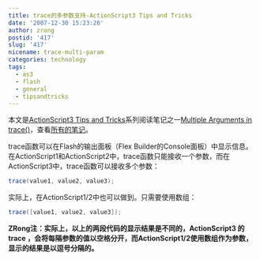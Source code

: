 ```yaml
---
title: trace的多参数支持-ActionScript3 Tips and Tricks
date: '2007-12-30 15:23:26'
author: zrong
postid: '417'
slug: '417'
nicename: trace-multi-param
categories: technology
tags:
  - as3
  - flash
  - general
  - tipsandtricks
---
```


本文是[ActionScript3 Tips and Tricks](http://www.kirupa.com/forum/showthread.php?t=223798)系列阅读笔记之一[Multiple Arguments in trace()](http://www.kirupa.com/forum/showthread.php?p=1907433#post1907433 "Multiple Arguments in trace()")，查看[所有的笔记](https://blog.zengrong.net/tag/tipsandtricks/ "ActionScript 3 tips-and-tricks")。

trace函数可以在Flash的输出面板（Flex Builder的Console面板）中显示信息。在ActionScript1和ActionScript2中，trace函数只能接收一个参数，而在ActionScript3中，trace函数可以接收多个参数：

``` ActionScript
trace(value1, value2, value3);
```

实际上，在ActionScript1/2中也可以做到。只需要使用数组：

``` ActionScript
trace([value1, value2, value3]);
```

**ZRong注：实际上，以上的两段代码的显示结果是不同的，ActionScript3 的 trace ，会将每隔参数的值以空格分开，而ActionScript1/2使用数组作为参数，显示的结果是以逗号分隔的。**
